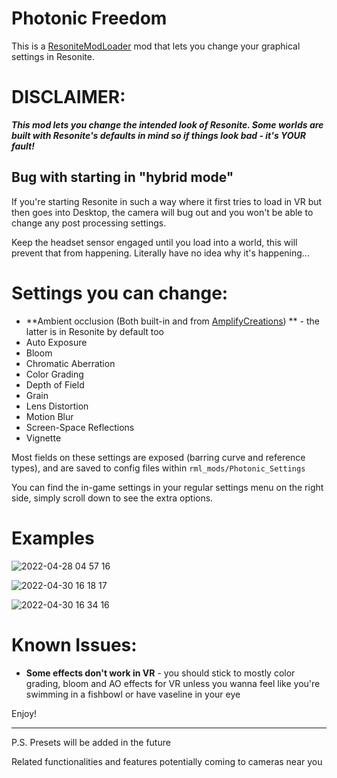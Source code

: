 # Photonic Freedom

This is a [ResoniteModLoader](https://github.com/resonite-modding-group/ResoniteModLoader) mod that lets you change your graphical settings in
Resonite.

# DISCLAIMER:

***This mod lets you change the intended look of Resonite. Some worlds are built with Resonite's defaults in mind so if things
look bad - it's YOUR fault!***

## Bug with starting in "hybrid mode"
If you're starting Resonite in such a way where it first tries to load in VR but then goes into Desktop,
the camera will bug out and you won't be able to change any post processing settings. 

Keep the headset sensor engaged until you load into a world, this will prevent that from happening. 
Literally have no idea why it's happening...

# Settings you can change:

- **Ambient occlusion (Both built-in and from [AmplifyCreations](https://github.com/AmplifyCreations/AmplifyOcclusion))
  ** - the latter is in Resonite by default too
- Auto Exposure
- Bloom
- Chromatic Aberration
- Color Grading
- Depth of Field
- Grain
- Lens Distortion
- Motion Blur
- Screen-Space Reflections
- Vignette

Most fields on these settings are exposed (barring curve and reference types), and are saved to config files
within `rml_mods/Photonic_Settings`

You can find the in-game settings in your regular settings menu on the right side, simply scroll down to see the extra
options.

# Examples

![2022-04-28 04 57 16](https://user-images.githubusercontent.com/9770110/166115124-1d5d00b4-5622-487d-83e9-44bb2cdd6e35.jpg)

![2022-04-30 16 18 17](https://user-images.githubusercontent.com/9770110/166115135-8a786200-63b0-4dff-b56b-0e5293bf37d1.jpg)

![2022-04-30 16 34 16](https://user-images.githubusercontent.com/9770110/166115140-6177f029-aa33-4fa5-88a9-966c76d38e54.jpg)

# Known Issues:

- **Some effects don't work in VR** - you should stick to mostly color grading, bloom and AO effects for VR unless you
  wanna feel like you're swimming in a fishbowl or have vaseline in your eye

Enjoy!

___

P.S. Presets will be added in the future

Related functionalities and features potentially coming to cameras near you

